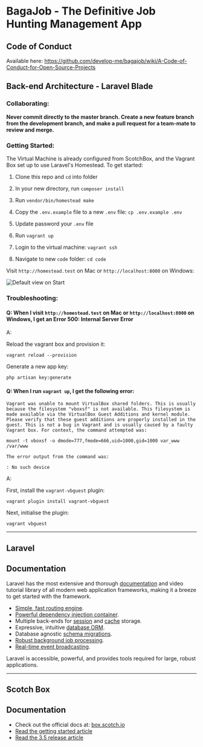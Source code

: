 # BagaJob - The Definitive Job Hunting Management App

## Code of Conduct

Available here: https://github.com/develop-me/bagajob/wiki/A-Code-of-Conduct-for-Open-Source-Projects

## Back-end Architecture - Laravel Blade

### Collaborating:

**Never commit directly to the master branch. Create a new feature branch from the development branch, and make a pull request for a team-mate to review and merge.**

### Getting Started:

The Virtual Machine is already configured from ScotchBox, and the Vagrant Box set up to use Laravel's Homestead. To get started:

1. Clone this repo and `cd` into folder
1. In your new directory, run `composer install`
1. Run `vendor/bin/homestead make`
1. Copy the `.env.example` file to a new `.env` file:
`cp .env.example .env`

1. Update password your `.env` file
1. Run `vagrant up`
1. Login to the virtual machine: `vagrant ssh`
1.  Navigate to new `code` folder: `cd code`

Visit `http://homestead.test` on Mac or `http://localhost:8000` on Windows:

![Default view on Start](https://imgur.com/qdBTCLp.jpg?)


### Troubleshooting:

#### Q: When I visit `http://homestead.test` on Mac or `http://localhost:8000` on Windows, I get an Error 500: Internal Server Error
A:

Reload the vagrant box and provision it:

`vagrant reload --provision`


Generate a new app key:

`php artisan key:generate`

#### Q: When I run `vagrant up`, I get the following error:
```
Vagrant was unable to mount VirtualBox shared folders. This is usually
because the filesystem "vboxsf" is not available. This filesystem is
made available via the VirtualBox Guest Additions and kernel module.
Please verify that these guest additions are properly installed in the
guest. This is not a bug in Vagrant and is usually caused by a faulty
Vagrant box. For context, the command attempted was:

mount -t vboxsf -o dmode=777,fmode=666,uid=1000,gid=1000 var_www /var/www

The error output from the command was:

: No such device
```
A:

First, install the `vagrant-vbguest` plugin:

`vagrant plugin install vagrant-vbguest`


Next, initialise the plugin:

`vagrant vbguest`

---

## Laravel

## Documentation

Laravel has the most extensive and thorough [documentation](https://laravel.com/docs) and video tutorial library of all modern web application frameworks, making it a breeze to get started with the framework.

- [Simple, fast routing engine](https://laravel.com/docs/routing).
- [Powerful dependency injection container](https://laravel.com/docs/container).
- Multiple back-ends for [session](https://laravel.com/docs/session) and [cache](https://laravel.com/docs/cache) storage.
- Expressive, intuitive [database ORM](https://laravel.com/docs/eloquent).
- Database agnostic [schema migrations](https://laravel.com/docs/migrations).
- [Robust background job processing](https://laravel.com/docs/queues).
- [Real-time event broadcasting](https://laravel.com/docs/broadcasting).

Laravel is accessible, powerful, and provides tools required for large, robust applications.

---

## Scotch Box

## Documentation

* Check out the official docs at: [box.scotch.io](https://box.scotch.io)
* [Read the getting started article](https://scotch.io/bar-talk/introducing-scotch-box-a-vagrant-lamp-stack-that-just-works)
* [Read the 3.5 release article](https://scotch.io/bar-talk/announcing-scotch-box-v35-and-scotch-box-pro-v15-the-big-switcheroo)
